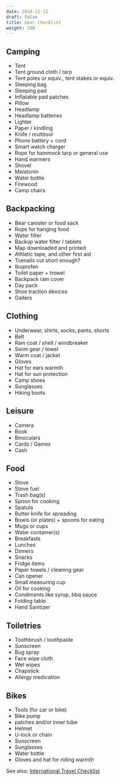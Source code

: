 ```yaml
---
date: 2024-12-12
draft: false
title: Gear Checklist
weight: 100
---
```

## Camping

- Tent
- Tent ground cloth / tarp
- Tent poles or equiv., tent stakes or equiv.
- Sleeping bag
- Sleeping pad
- Inflatable pad patches
- Pillow
- Headlamp
- Headlamp batteries
- Lighter
- Paper / kindling
- Knife / multitool
- Phone battery + cord
- Smart watch charger
- Rope for hammock tarp or general use
- Hand warmers
- Shovel
- Melatonin
- Water bottle
- Firewood
- Camp chairs

## Backpacking

- Bear canister or food sack
- Rope for hanging food
- Water filter
- Backup water filter / tablets
- Map downloaded and printed
- Athletic tape, and other first aid
- Toenails cut short enough?
- Ibuprofen
- Toilet paper + trowel
- Backpack rain cover
- Day pack
- Shoe traction devices
- Gaiters

## Clothing

- Underwear, shirts, socks, pants, shorts
- Belt
- Rain coat / shell / windbreaker
- Swim gear / towel
- Warm coat / jacket
- Gloves
- Hat for ears warmth
- Hat for sun protection
- Camp shoes
- Sunglasses
- Hiking boots

## Leisure

- Camera
- Book
- Binoculars
- Cards / Games
- Cash

## Food

- Stove
- Stove fuel
- Trash bag(s)
- Spoon for cooking
- Spatula
- Butter knife for spreading
- Bowls (or plates) + spoons for eating
- Mugs or cups
- Water container(s)
- Breakfasts
- Lunches
- Dinners
- Snacks
- Fridge items
- Paper towels / cleaning gear
- Can opener
- Small measuring cup
- Oil for cooking
- Condiments like syrup, bbq sauce
- Folding table
- Hand Sanitizer

## Toiletries

- Toothbrush / toothpaste
- Sunscreen
- Bug spray
- Face wipe cloth
- Wet wipes
- Chapstick
- Allergy medication

## Bikes

- Tools (for car or bike)
- Bike pump
- patches and/or inner tube
- Helmet
- U-lock or chain
- Sunscreen
- Sunglasses
- Water bottle
- Gloves and hat for riding warmth

See also: [International Travel Checklist](/notes/intl_gear_checklist)
